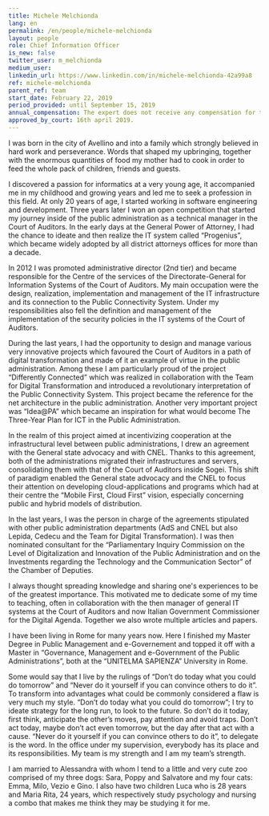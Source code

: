 ```yaml
---
title: Michele Melchionda
lang: en
permalink: /en/people/michele-melchionda
layout: people
role: Chief Information Officer
is_new: false
twitter_user: m_melchionda
medium_user:
linkedin_url: https://www.linkedin.com/in/michele-melchionda-42a99a8
ref: michele-melchionda
parent_ref: team
start_date: February 22, 2019
period_provided: until September 15, 2019
annual_compensation: The expert does not receive any compensation for the carrying out of his task in the Team.
approved_by_court: 16th april 2019.
---
```

 
I was born in the city of Avellino and into a family which strongly believed in hard work and perseverance. Words that shaped my upbringing, together with the enormous quantities of food my mother had to cook in order to feed the whole pack of children, friends and guests.

I discovered a passion for informatics at a very young age, it accompanied me in my childhood and growing years and led me to seek a profession in this field. At only 20 years of age, I started working in software engineering and development.
Three years later I won an open competition that started my journey inside of the public administration as a technical manager in the Court of Auditors. In the early days at the General Power of Attorney, I had the chance to ideate and then realize the IT system called “Progenius”, which became widely adopted by all district attorneys offices for more than a decade.

In 2012 I was promoted administrative director (2nd tier) and became responsible for the Centre of the services of the Directorate-General for Information Systems of the Court of Auditors. My main occupation were the design, realization, implementation and management of the IT infrastructure and its connection to the Public Connectivity System. Under my responsibilities also fell the definition and management of the implementation of the security policies in the IT systems of the Court of Auditors.

During the last years, I had the opportunity to design and manage various very innovative projects which favoured the Court of Auditors in a path of digital transformation and made of it an example of virtue in the public administration. Among these I am particularly proud of the project “Differently Connected” which was realized in collaboration with the Team for Digital Transformation and introduced a revolutionary interpretation of the Public Connectivity System. This project became the reference for the net architecture in the public administration. Another very important project was “Idea@PA” which became an inspiration for what would become The Three-Year Plan for ICT in the Public Administration.

In the realm of this project aimed at incentivizing cooperation at the infrastructural level between public administrations, I drew an agreement with the General state advocacy and with CNEL. Thanks to this agreement, both of the administrations migrated their infrastructures and servers, consolidating them with that of the Court of Auditors inside Sogei. This shift of paradigm enabled the General state advocacy and the CNEL to focus their attention on developing cloud-applications and programs which had at their centre the “Mobile First, Cloud First” vision, especially concerning public and hybrid models of distribution.

In the last years, I was the person in charge of the agreements stipulated with other public administration departments (AdS and CNEL but also Lepida, Cedecu and the Team for Digital Transformation). I was then nominated consultant for the “Parliamentary Inquiry Commission on the Level of Digitalization and Innovation of the Public Administration and on the Investments regarding the Technology and the Communication Sector” of the Chamber of Deputies.

I always thought spreading knowledge and sharing one's experiences to be of the greatest importance. This motivated me to dedicate some of my time to teaching, often in collaboration with the then manager of general IT systems at the Court of Auditors and now Italian Government Commissioner for the Digital Agenda. Together we also wrote multiple articles and papers.

I have been living in Rome for many years now. Here I finished my Master Degree in Public Management and e-Governement and topped it off with a Master in “Governance, Management and e-Government of the Public Administrations”, both at the “UNITELMA SAPIENZA” University in Rome.

Some would say that I live by the rulings of “Don’t do today what you could do tomorrow” and “Never do it yourself if you can convince others to do it”. To transform into advantages what could be commonly considered a flaw is very much my style. 
“Don’t do today what you could do tomorrow”; I try to ideate strategy for the long run, to look to the future. So don’t do it today, first think, anticipate the other’s moves, pay attention and avoid traps. Don’t act today, maybe don’t act even tomorrow, but the day after that act with a cause.
“Never do it yourself if you can convince others to do it”, to delegate is the word. In the office under my supervision, everybody has its place and its responsibilities. My team is my strength and I am my team’s strength. 

I am married to Alessandra with whom I tend to a little and very cute zoo comprised of my three dogs: Sara, Poppy and Salvatore and my four cats: Emma, Milo, Vezio e Gino. I also have two children Luca who is 28 years and Maria Rita, 24 years, which respectively study psychology and nursing a combo that makes me think they may be studying it for me. 

